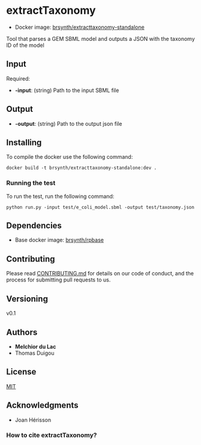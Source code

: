 # extractTaxonomy

* Docker image: [brsynth/extracttaxonomy-standalone](https://hub.docker.com/r/brsynth/extracttaxonomy-standalone)

Tool that parses a GEM SBML model and outputs a JSON with the taxonomy ID of the model

## Input

Required:
* **-input**: (string) Path to the input SBML file

## Output

* **-output**: (string) Path to the output json file

## Installing

To compile the docker use the following command:

```
docker build -t brsynth/extracttaxonomy-standalone:dev .
```

### Running the test

To run the test, run the following command:

```
python run.py -input test/e_coli_model.sbml -output test/taxonomy.json
```

## Dependencies

* Base docker image: [brsynth/rpbase](https://hub.docker.com/r/brsynth/rpbase)

## Contributing

Please read [CONTRIBUTING.md](https://gist.github.com/PurpleBooth/b24679402957c63ec426) for details on our code of conduct, and the process for submitting pull requests to us.

## Versioning

v0.1

## Authors

* **Melchior du Lac** 
* Thomas Duigou

## License

[MIT](https://github.com/Galaxy-SynBioCAD/rpExtractSink/blob/master/LICENSE)

## Acknowledgments

* Joan Hérisson

### How to cite extractTaxonomy?
